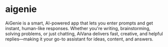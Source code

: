 # aigenie

AiGenie is a smart, AI-powered app that lets you enter prompts and get instant, human-like responses.
Whether you're writing, brainstorming, solving problems, or just chatting, AiVana delivers fast, 
creative, and helpful replies—making it your go-to assistant for ideas, content, and answers.
